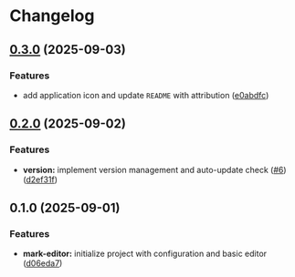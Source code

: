 # Changelog

## [0.3.0](https://github.com/efahnjoe/mark-editor/compare/v0.2.0...v0.3.0) (2025-09-03)


### Features

* add application icon and update `README` with attribution ([e0abdfc](https://github.com/efahnjoe/mark-editor/commit/e0abdfc1bf337343423a83a7d2128eed64575e22))

## [0.2.0](https://github.com/efahnjoe/mark-editor/compare/v0.1.0...v0.2.0) (2025-09-02)


### Features

* **version:** implement version management and auto-update check ([#6](https://github.com/efahnjoe/mark-editor/issues/6)) ([d2ef31f](https://github.com/efahnjoe/mark-editor/commit/d2ef31fe248a4f17dbf1e85d88e547c78ceb7b42))

## 0.1.0 (2025-09-01)


### Features

* **mark-editor:** initialize project with configuration and basic editor ([d06eda7](https://github.com/efahnjoe/mark-editor/commit/d06eda7e08814a544361b70af2d9d3c3f2448917))

